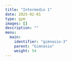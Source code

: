 ```yaml
---
title: "Intermedio 1"
date: 2025-02-01
type: gym
images: []
description: ""
menu:
  main:
    identifier: "gimnasio-3"
    parent: "Gimnasio"
    weight: 54
---
```

